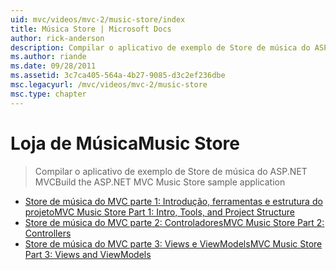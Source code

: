 ```yaml
---
uid: mvc/videos/mvc-2/music-store/index
title: Música Store | Microsoft Docs
author: rick-anderson
description: Compilar o aplicativo de exemplo de Store de música do ASP.NET MVC
ms.author: riande
ms.date: 09/28/2011
ms.assetid: 3c7ca405-564a-4b27-9085-d3c2ef236dbe
msc.legacyurl: /mvc/videos/mvc-2/music-store
msc.type: chapter
---
```

<a name="music-store"></a><span data-ttu-id="2e36a-103">Loja de Música</span><span class="sxs-lookup"><span data-stu-id="2e36a-103">Music Store</span></span>
====================
> <span data-ttu-id="2e36a-104">Compilar o aplicativo de exemplo de Store de música do ASP.NET MVC</span><span class="sxs-lookup"><span data-stu-id="2e36a-104">Build the ASP.NET MVC Music Store sample application</span></span>


- [<span data-ttu-id="2e36a-105">Store de música do MVC parte 1: Introdução, ferramentas e estrutura do projeto</span><span class="sxs-lookup"><span data-stu-id="2e36a-105">MVC Music Store Part 1: Intro, Tools, and Project Structure</span></span>](mvc-music-store-part-1-intro-tools-and-project-structure.md)
- [<span data-ttu-id="2e36a-106">Store de música do MVC parte 2: Controladores</span><span class="sxs-lookup"><span data-stu-id="2e36a-106">MVC Music Store Part 2: Controllers</span></span>](mvc-music-store-part-2-controllers.md)
- [<span data-ttu-id="2e36a-107">Store de música do MVC parte 3: Views e ViewModels</span><span class="sxs-lookup"><span data-stu-id="2e36a-107">MVC Music Store Part 3: Views and ViewModels</span></span>](mvc-music-store-part-3-views-and-viewmodels.md)
